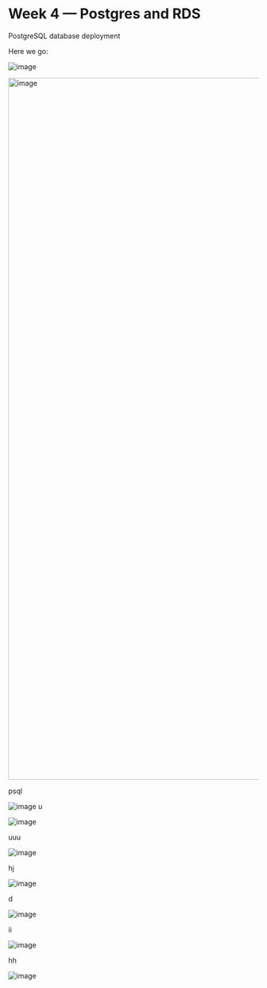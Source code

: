 # Week 4 — Postgres and RDS


PostgreSQL database deployment

Here we go:

![image](https://user-images.githubusercontent.com/124897604/228431408-a8c110bd-047f-4fd2-ba4a-62cab2154a0e.png)




<img width="1413" alt="image" src="https://user-images.githubusercontent.com/124897604/228430982-15e26499-b00b-4f29-ad8a-0d5b28928f99.png">


psql

![image](https://user-images.githubusercontent.com/124897604/228890820-affa14d0-ff3c-49f7-a773-d143ff71c12c.png)
u

![image](https://user-images.githubusercontent.com/124897604/228953299-8d8fc583-51ab-4c21-a467-b6f99ebe0fe5.png)

uuu

![image](https://user-images.githubusercontent.com/124897604/228964658-0c762c4f-bf34-469f-bdea-9096211f316f.png)


hj

![image](https://user-images.githubusercontent.com/124897604/228965539-6b2ccc53-e270-415c-8d0b-65a91027be73.png)

d

![image](https://user-images.githubusercontent.com/124897604/229015763-4cba3cba-704f-46cc-b213-39885115f312.png)

ii

![image](https://user-images.githubusercontent.com/124897604/229017921-e787786f-86ca-409d-92c3-07fd7a5af157.png)

hh

![image](https://user-images.githubusercontent.com/124897604/229023502-c9984afa-0ef7-4e18-a125-5cdbb1f25543.png)











